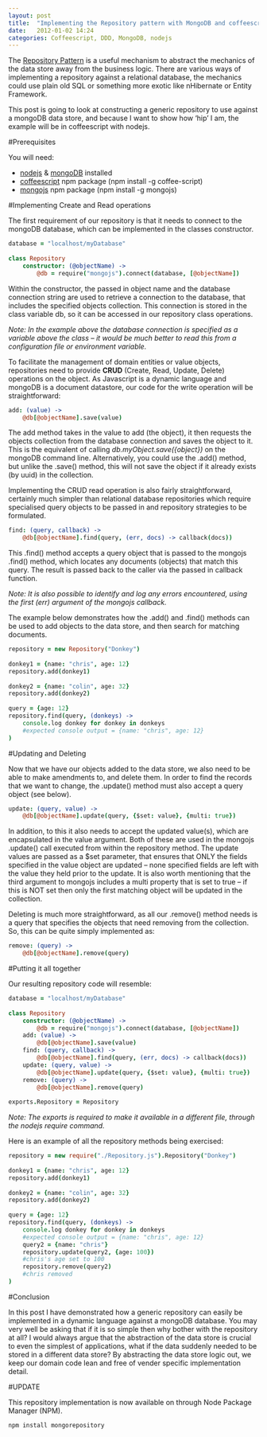 ```yaml
---
layout: post
title:  "Implementing the Repository pattern with MongoDB and coffeescript/nodejs"
date:   2012-01-02 14:24
categories: Coffeescript, DDD, MongoDB, nodejs
---
```


The [Repository Pattern](http://martinfowler.com/eaaCatalog/repository.html) is a useful mechanism to abstract the mechanics of the data store away from the business logic. There are various ways of implementing a repository against a relational database, the mechanics could use plain old SQL or something more exotic like nHibernate or Entity Framework.

This post is going to look at constructing a generic repository to use against a mongoDB data store, and because I want to show how ‘hip’ I am, the example will be in coffeescript with nodejs.

#Prerequisites

You will need:

* [nodejs](http://nodejs.org/download/) & [mongoDB](http://docs.mongodb.org/manual/installation/) installed
* [coffeescript](https://www.npmjs.org/package/coffee-script) npm package (npm install -g coffee-script)
* [mongojs](https://github.com/gett/mongojs) npm package (npm install -g mongojs)

#Implementing Create and Read operations

The first requirement of our repository is that it needs to connect to the mongoDB database, which can be implemented in the classes constructor.

```coffee
database = "localhost/myDatabase"  
  
class Repository  
    constructor: (@objectName) ->  
        @db = require("mongojs").connect(database, [@objectName])  
```

Within the constructor, the passed in object name and the database connection string are used to retrieve a connection to the database, that includes the specified objects collection. This connection is stored in the class variable db, so it can be accessed in our repository class operations.

*Note: In the example above the database connection is specified as a variable above the class – it would be much better to read this from a configuration file or environment variable.*

To facilitate the management of domain entities or value objects, repositories need to provide **CRUD** (Create, Read, Update, Delete) operations on the object. As Javascript is a dynamic language and mongoDB is a document datastore, our code for the write operation will be straightforward:

```coffee
add: (value) ->  
    @db[@objectName].save(value)  
```

The add method takes in the value to add (the object), it then requests the objects collection from the database connection and saves the object to it. This is the equivalent of calling *db.myObject.save({object})* on the mongoDB command line. Alternatively, you could use the .add() method, but unlike the .save() method, this will not save the object if it already exists (by uuid) in the collection.

Implementing the CRUD read operation is also fairly straightforward, certainly much simpler than relational database repositories which require specialised query objects to be passed in and repository strategies to be formulated.

```coffee
find: (query, callback) ->  
    @db[@objectName].find(query, (err, docs) -> callback(docs))  
```

This .find() method accepts a query object that is passed to the mongojs .find() method, which locates any documents (objects) that match this query. The result is passed back to the caller via the passed in callback function.

*Note: It is also possible to identify and log any errors encountered, using the first (err) argument of the mongojs callback.*

The example below demonstrates how the .add() and .find() methods can be used to add objects to the data store, and then search for matching documents.

```coffee
repository = new Repository("Donkey")  
  
donkey1 = {name: "chris", age: 12}  
repository.add(donkey1)  
  
donkey2 = {name: "colin", age: 32}  
repository.add(donkey2)  
  
query = {age: 12}  
repository.find(query, (donkeys) ->   
    console.log donkey for donkey in donkeys  
    #expected console output = {name: "chris", age: 12}  
)  
```

#Updating and Deleting

Now that we have our objects added to the data store, we also need to be able to make amendments to, and delete them. In order to find the records that we want to change, the .update() method must also accept a query object (see below).

```coffee
update: (query, value) ->  
    @db[@objectName].update(query, {$set: value}, {multi: true})  
```

In addition, to this it also needs to accept the updated value(s), which are encapsulated in the value argument. Both of these are used in the mongojs .update() call executed from within the repository method. The update values are passed as a $set parameter, that ensures that ONLY the fields specified in the value object are updated – none specified fields are left with the value they held prior to the update. It is also worth mentioning that the third argument to mongojs includes a multi property that is set to true – if this is NOT set then only the first matching object will be updated in the collection.

Deleting is much more straightforward, as all our .remove() method needs is a query that specifies the objects that need removing from the collection. So, this can be quite simply implemented as:

```coffee
remove: (query) ->  
    @db[@objectName].remove(query)  
```

#Putting it all together

Our resulting repository code will resemble:

```coffee
database = "localhost/myDatabase"  
  
class Repository  
    constructor: (@objectName) ->  
        @db = require("mongojs").connect(database, [@objectName])  
    add: (value) ->  
        @db[@objectName].save(value)  
    find: (query, callback) ->  
        @db[@objectName].find(query, (err, docs) -> callback(docs))  
    update: (query, value) ->  
        @db[@objectName].update(query, {$set: value}, {multi: true})  
    remove: (query) ->  
        @db[@objectName].remove(query)  
          
exports.Repository = Repository  
```

*Note: The exports is required to make it available in a different file, through the nodejs require command.*

Here is an example of all the repository methods being exercised:

```coffee
repository = new require("./Repository.js").Repository("Donkey")  
  
donkey1 = {name: "chris", age: 12}  
repository.add(donkey1)  
  
donkey2 = {name: "colin", age: 32}  
repository.add(donkey2)  
  
query = {age: 12}  
repository.find(query, (donkeys) ->   
    console.log donkey for donkey in donkeys  
    #expected console output = {name: "chris", age: 12}  
    query2 = {name: "chris"}      
    repository.update(query2, {age: 100})  
    #chris's age set to 100  
    repository.remove(query2)  
    #chris removed  
)  
```
#Conclusion

In this post I have demonstrated how a generic repository can easily be implemented in a dynamic language against a mongoDB database. You may very well be asking that if it is so simple then why bother with the repository at all? I would always argue that the abstraction of the data store is crucial to even the simplest of applications, what if the data suddenly needed to be stored in a different data store? By abstracting the data store logic out, we keep our domain code lean and free of vender specific implementation detail.

#UPDATE

This repository implementation is now available on through Node Package Manager (NPM).

```sh
npm install mongorepository
```